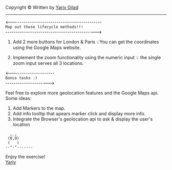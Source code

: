 <!-- prettier-ignore-start -->

Copyright © Written by [Yariv Gilad](https://yarivgilad.com) 
<hr>


<--------------------------------------------     
`Map out those lifecycle methods!!!`   
-------------------------------------------->

1. Add 2 more buttons for London & Paris
   💡You can get the coordinates using the Google Maps website.

2. Implement the zoom functionality using the numeric input
   💡 the single zoom input serves all 3 locations.

<---------------------   
 `Bonus tasks :)`   
--------------------->

Feel free to explore more geolocation features and the Google Maps api.
Some ideas:

1. Add Markers to the map.
2. Add info tooltip that apears marker click and display more info.
3. Integrate the Browser's geolocation api
   to ask & display the user's location
   
``` 
  ,_,
 (O,O)
 (   )
--"-"-------
```

Enjoy the exercise!  
[Yariv](https://www.linkedin.com/in/yarivgilad/)    

<br>
<!-- prettier-ignore-end -->

